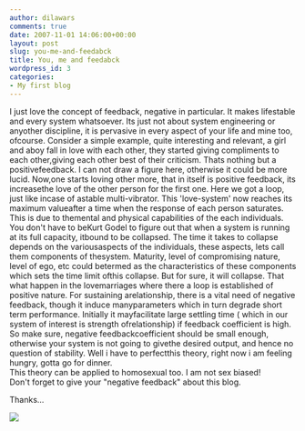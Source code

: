 ```yaml
---
author: dilawars
comments: true
date: 2007-11-01 14:06:00+00:00
layout: post
slug: you-me-and-feedabck
title: You, me and feedabck
wordpress_id: 3
categories:
- My first blog
---
```


I just love the concept of feedback, negative in particular. It makes lifestable and every system whatsoever. Its just not about system engineering or anyother discipline, it is pervasive in every aspect of your life and mine too, ofcourse. Consider a simple example, quite interesting and relevant, a girl and aboy fall in love with each other, they started giving compliments to each other,giving each other best of their criticism.  Thats nothing but a positivefeedback. I can not draw a figure here, otherwise it could be more lucid. Now,one starts loving other more, that in itself is positive feedback, its increasethe love of the other person for the first one. Here we got a loop, just like incase of astable multi-vibrator. This 'love-system' now reaches its maximum valueafter a time when the response of each person saturates. This is due to themental and physical capabilities of the each individuals. You don't have to beKurt Godel to figure out that when a system is running at its full capacity, itbound to be collapsed. The time it takes to collapse depends on the variousaspects of the individuals, these aspects, lets call them components of thesystem. Maturity, level of compromising nature, level of ego, etc could betermed as the characteristics of these components which sets the time limit ofthis collapse. But for sure, it will collapse. That what happen in the lovemarriages where there a loop is established of positive nature. For sustaining arelationship, there is a vital need of negative feedback, though it induce manyparameters which in turn degrade short term performance. Initially it mayfacilitate large settling time ( which in our system of interest is strength ofrelationship) if feedback coefficient is high. So make sure, negative feedbackcoefficient should be small enough, otherwise your system is not going to givethe desired output, and hence no question of stability. Well i have to perfectthis theory, right now i am feeling hungry, gotta go for dinner.  
This theory can be applied to homosexual too. I am not sex biased!  
Don't forget to give your "negative feedback" about this blog.  
  
Thanks...

![](https://blogger.googleusercontent.com/tracker/3794193585985230867-2779283091385014483?l=dilawarsays.blogspot.com)
